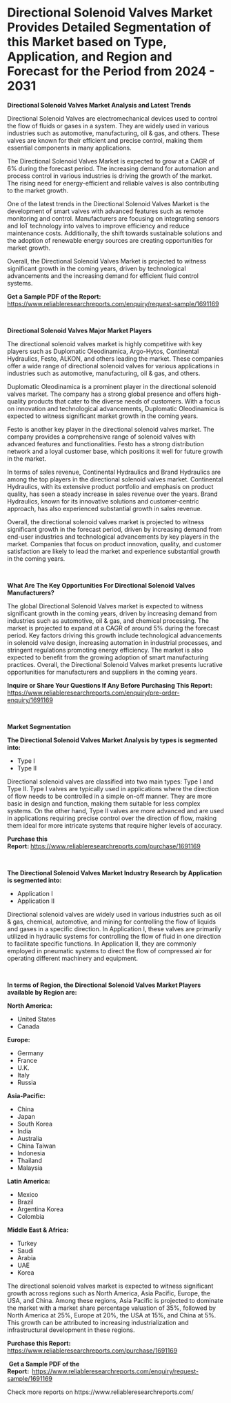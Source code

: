 <p><h1>Directional Solenoid Valves Market Provides Detailed Segmentation of this Market based on Type, Application, and Region and Forecast for the Period from 2024 - 2031</h1></p><p><strong>Directional Solenoid Valves Market Analysis and Latest Trends</strong></p>
<p><p>Directional Solenoid Valves are electromechanical devices used to control the flow of fluids or gases in a system. They are widely used in various industries such as automotive, manufacturing, oil & gas, and others. These valves are known for their efficient and precise control, making them essential components in many applications.</p><p>The Directional Solenoid Valves Market is expected to grow at a CAGR of 6% during the forecast period. The increasing demand for automation and process control in various industries is driving the growth of the market. The rising need for energy-efficient and reliable valves is also contributing to the market growth.</p><p>One of the latest trends in the Directional Solenoid Valves Market is the development of smart valves with advanced features such as remote monitoring and control. Manufacturers are focusing on integrating sensors and IoT technology into valves to improve efficiency and reduce maintenance costs. Additionally, the shift towards sustainable solutions and the adoption of renewable energy sources are creating opportunities for market growth.</p><p>Overall, the Directional Solenoid Valves Market is projected to witness significant growth in the coming years, driven by technological advancements and the increasing demand for efficient fluid control systems.</p></p>
<p><strong>Get a Sample PDF of the Report:&nbsp;</strong> <a href="https://www.reliableresearchreports.com/enquiry/request-sample/1691169">https://www.reliableresearchreports.com/enquiry/request-sample/1691169</a></p>
<p>&nbsp;</p>
<p><strong>Directional Solenoid Valves Major Market Players</strong></p>
<p><p>The directional solenoid valves market is highly competitive with key players such as Duplomatic Oleodinamica, Argo-Hytos, Continental Hydraulics, Festo, ALKON, and others leading the market. These companies offer a wide range of directional solenoid valves for various applications in industries such as automotive, manufacturing, oil & gas, and others.</p><p>Duplomatic Oleodinamica is a prominent player in the directional solenoid valves market. The company has a strong global presence and offers high-quality products that cater to the diverse needs of customers. With a focus on innovation and technological advancements, Duplomatic Oleodinamica is expected to witness significant market growth in the coming years.</p><p>Festo is another key player in the directional solenoid valves market. The company provides a comprehensive range of solenoid valves with advanced features and functionalities. Festo has a strong distribution network and a loyal customer base, which positions it well for future growth in the market.</p><p>In terms of sales revenue, Continental Hydraulics and Brand Hydraulics are among the top players in the directional solenoid valves market. Continental Hydraulics, with its extensive product portfolio and emphasis on product quality, has seen a steady increase in sales revenue over the years. Brand Hydraulics, known for its innovative solutions and customer-centric approach, has also experienced substantial growth in sales revenue.</p><p>Overall, the directional solenoid valves market is projected to witness significant growth in the forecast period, driven by increasing demand from end-user industries and technological advancements by key players in the market. Companies that focus on product innovation, quality, and customer satisfaction are likely to lead the market and experience substantial growth in the coming years.</p></p>
<p>&nbsp;</p>
<p><strong>What Are The Key Opportunities For Directional Solenoid Valves Manufacturers?</strong></p>
<p><p>The global Directional Solenoid Valves market is expected to witness significant growth in the coming years, driven by increasing demand from industries such as automotive, oil & gas, and chemical processing. The market is projected to expand at a CAGR of around 5% during the forecast period. Key factors driving this growth include technological advancements in solenoid valve design, increasing automation in industrial processes, and stringent regulations promoting energy efficiency. The market is also expected to benefit from the growing adoption of smart manufacturing practices. Overall, the Directional Solenoid Valves market presents lucrative opportunities for manufacturers and suppliers in the coming years.</p></p>
<p><strong>Inquire or Share Your Questions If Any Before Purchasing This Report:</strong> <a href="https://www.reliableresearchreports.com/enquiry/pre-order-enquiry/1691169">https://www.reliableresearchreports.com/enquiry/pre-order-enquiry/1691169</a></p>
<p>&nbsp;</p>
<p><strong>Market Segmentation</strong></p>
<p><strong>The Directional Solenoid Valves Market Analysis by types is segmented into:</strong></p>
<p><ul><li>Type I</li><li>Type II</li></ul></p>
<p><p>Directional solenoid valves are classified into two main types: Type I and Type II. Type I valves are typically used in applications where the direction of flow needs to be controlled in a simple on-off manner. They are more basic in design and function, making them suitable for less complex systems. On the other hand, Type II valves are more advanced and are used in applications requiring precise control over the direction of flow, making them ideal for more intricate systems that require higher levels of accuracy.</p></p>
<p><strong>Purchase this Report:&nbsp;</strong><a href="https://www.reliableresearchreports.com/purchase/1691169">https://www.reliableresearchreports.com/purchase/1691169</a></p>
<p>&nbsp;</p>
<p><strong>The Directional Solenoid Valves Market Industry Research by Application is segmented into:</strong></p>
<p><ul><li>Application I</li><li>Application II</li></ul></p>
<p><p>Directional solenoid valves are widely used in various industries such as oil & gas, chemical, automotive, and mining for controlling the flow of liquids and gases in a specific direction. In Application I, these valves are primarily utilized in hydraulic systems for controlling the flow of fluid in one direction to facilitate specific functions. In Application II, they are commonly employed in pneumatic systems to direct the flow of compressed air for operating different machinery and equipment.</p></p>
<p>&nbsp;</p>
<p><strong>In terms of Region, the Directional Solenoid Valves Market Players available by Region are:</strong></p>
<p>
    <p> <strong> North America: </strong>
        <ul>
            <li>United States</li>
            <li>Canada</li>
        </ul>
        </p> 
    <p> <strong> Europe: </strong>
        <ul>
            <li>Germany</li>
            <li>France</li>
            <li>U.K.</li>
            <li>Italy</li>
            <li>Russia</li>
        </ul>
        </p> 
    <p> <strong> Asia-Pacific: </strong>
        <ul>
            <li>China</li>
            <li>Japan</li>
            <li>South Korea</li>
            <li>India</li>
            <li>Australia</li>
            <li>China Taiwan</li>
            <li>Indonesia</li>
            <li>Thailand</li>
            <li>Malaysia</li>
        </ul>
        </p> 
    <p> <strong> Latin America: </strong>
        <ul>
            <li>Mexico</li>
            <li>Brazil</li>
            <li>Argentina Korea</li>
            <li>Colombia</li>
        </ul>
        </p> 
    <p> <strong> Middle East & Africa: </strong>
        <ul>
            <li>Turkey</li>
            <li>Saudi</li>
            <li>Arabia</li>
            <li>UAE</li>
            <li>Korea</li>
        </ul>
    </p>
    </p>
<p><p>The directional solenoid valves market is expected to witness significant growth across regions such as North America, Asia Pacific, Europe, the USA, and China. Among these regions, Asia Pacific is projected to dominate the market with a market share percentage valuation of 35%, followed by North America at 25%, Europe at 20%, the USA at 15%, and China at 5%. This growth can be attributed to increasing industrialization and infrastructural development in these regions.</p></p>
<p><strong>Purchase this Report: </strong><a href="https://www.reliableresearchreports.com/purchase/1691169">https://www.reliableresearchreports.com/purchase/1691169</a></p>
<p>&nbsp;<strong>Get a Sample PDF of the Report:&nbsp;&nbsp;</strong><a href="https://www.reliableresearchreports.com/enquiry/request-sample/1691169">https://www.reliableresearchreports.com/enquiry/request-sample/1691169</a></p>
<p><strong></strong></p>
<p>Check more reports on https://www.reliableresearchreports.com/</p>